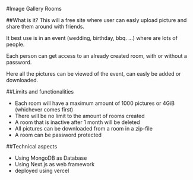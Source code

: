 #Image Gallery Rooms

##What is it?
This will a free site where user can easly upload picture and share them around with friends.

It best use is in an event (wedding, birthday, bbq. ...) where are lots of people.

Each person can get access to an already created room, with or without a password.

Here all the pictures can be viewed of the event, can easly be added or downloaded.

##Limits and functionalities

- Each room will have a maximum amount of 1000 pictures or 4GiB (whichever comes first)
- There will be no limit to the amount of rooms created
- A room that is inactive after 1 month will be deleted
- All pictures can be downloaded from a room in a zip-file 
- A room can be password protected

##Technical aspects
 - Using MongoDB as Database
 - Using Next.js as web framework
 - deployed using vercel
